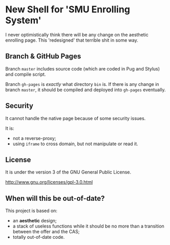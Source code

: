 # New Shell for 'SMU Enrolling System'

I never optimistically think there will be any change on the
aesthetic enrolling page. This 'redesigned' that terrible shit in some way.

## Branch & GitHub Pages
Branch `master` includes source code (which are coded in Pug and Stylus) and
compile script.

Branch `gh-pages` is *exactly* what directory `bin` is. If there is any change
in branch `master`, it should be compiled and deployed into `gh-pages` eventually.


## Security
It cannot handle the native page because of some security issues.

It is:
- not a reverse-proxy;
- using `iframe` to cross domain, but not manipulate or read it.

## License
It is under the version 3 of the GNU General Public License.

http://www.gnu.org/licenses/gpl-3.0.html

## When will this be out-of-date?
This project is based on:
- an **aesthetic** design;
- a stack of useless functions while it should be no more than a transition between the offer and the CAS;
- totally out-of-date code.
